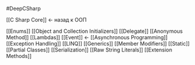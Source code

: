 #DeepCSharp

[[C Sharp Core]] <- назад к ООП

[[Enums]]
[[Object and Collection Initializers]]
[[Delegate]]
[[Anonymous Method]]
[[Lambdas]]
[[Event]] <-
[[Asynchronous Programming]]
[[Exception Handling]]
[[LINQ]]
[[Generics]]
[[Member Modifiers]]
[[Static]]
[[Partial Classes]]
[[Serialization]]
[[Raw String Literals]]
[[Extension Methods]]